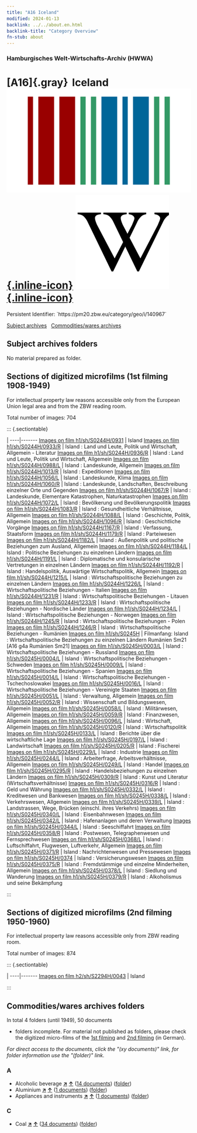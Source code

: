 ```yaml
---
title: "A16 Iceland"
modified: 2024-01-13
backlink: ../../about.en.html
backlink-title: "Category Overview"
fn-stub: about
---
```


### Hamburgisches Welt-Wirtschafts-Archiv (HWWA)

# [A16]{.gray}&#8201; Iceland &#160; [![Wikidata](/images/Wikidata-logo.svg "Wikidata"){.inline-icon}](http://www.wikidata.org/entity/Q189) [![Wikipedia](/images/Wikipedia-W.svg "Wikipedia"){.inline-icon}](https://en.wikipedia.org/wiki/Iceland)

<div class="hint">Persistent Identifier: `https://pm20.zbw.eu/category/geo/i/140967`</div>





[Subject archives](#subject-archives-folders) &#160; [Commodities/wares archives](#commoditieswares-archives-folders)




## Subject archives folders








No material prepared as folder.



<a id="filmsections" />

## Sections of digitized microfilms (1st filming 1908-1949)

<p>For intellectual property law reasons accessible only from the European Union legal area and from the ZBW reading room.</p>



<p>Total number of images: 704</p>




::: {.sectiontable}

 | 
----|-------
<a class="btn" href="https://pm20.zbw.eu/film/h1/sh/S0244H/0931" rel="nofollow">Images on film h1/sh/S0244H/0931</a> | Island
<a class="btn" href="https://pm20.zbw.eu/film/h1/sh/S0244H/0933/R" rel="nofollow">Images on film h1/sh/S0244H/0933/R</a> | Island : Land und Leute, Politik und Wirtschaft, Allgemein - Literatur
<a class="btn" href="https://pm20.zbw.eu/film/h1/sh/S0244H/0936/R" rel="nofollow">Images on film h1/sh/S0244H/0936/R</a> | Island : Land und Leute, Politik und Wirtschaft, Allgemein
<a class="btn" href="https://pm20.zbw.eu/film/h1/sh/S0244H/0988/L" rel="nofollow">Images on film h1/sh/S0244H/0988/L</a> | Island : Landeskunde, Allgemein
<a class="btn" href="https://pm20.zbw.eu/film/h1/sh/S0244H/1013/R" rel="nofollow">Images on film h1/sh/S0244H/1013/R</a> | Island : Expeditionen
<a class="btn" href="https://pm20.zbw.eu/film/h1/sh/S0244H/1056/L" rel="nofollow">Images on film h1/sh/S0244H/1056/L</a> | Island : Landeskunde, Klima
<a class="btn" href="https://pm20.zbw.eu/film/h1/sh/S0244H/1060/R" rel="nofollow">Images on film h1/sh/S0244H/1060/R</a> | Island : Landeskunde, Landschaften, Beschreibung einzelner Orte und Gegenden
<a class="btn" href="https://pm20.zbw.eu/film/h1/sh/S0244H/1067/R" rel="nofollow">Images on film h1/sh/S0244H/1067/R</a> | Island : Landeskunde, Elementare Katastrophen, Naturkatastrophen
<a class="btn" href="https://pm20.zbw.eu/film/h1/sh/S0244H/1072/L" rel="nofollow">Images on film h1/sh/S0244H/1072/L</a> | Island : Bevölkerung und Bevölkerungspolitik
<a class="btn" href="https://pm20.zbw.eu/film/h1/sh/S0244H/1083/R" rel="nofollow">Images on film h1/sh/S0244H/1083/R</a> | Island : Gesundheitliche Verhältnisse, Allgemein
<a class="btn" href="https://pm20.zbw.eu/film/h1/sh/S0244H/1088/L" rel="nofollow">Images on film h1/sh/S0244H/1088/L</a> | Island : Geschichte, Politik, Allgemein
<a class="btn" href="https://pm20.zbw.eu/film/h1/sh/S0244H/1096/R" rel="nofollow">Images on film h1/sh/S0244H/1096/R</a> | Island : Geschichtliche Vorgänge
<a class="btn" href="https://pm20.zbw.eu/film/h1/sh/S0244H/1167/R" rel="nofollow">Images on film h1/sh/S0244H/1167/R</a> | Island : Verfassung, Staatsform
<a class="btn" href="https://pm20.zbw.eu/film/h1/sh/S0244H/1179/R" rel="nofollow">Images on film h1/sh/S0244H/1179/R</a> | Island : Parteiwesen
<a class="btn" href="https://pm20.zbw.eu/film/h1/sh/S0244H/1182/L" rel="nofollow">Images on film h1/sh/S0244H/1182/L</a> | Island : Außenpolitik und politische Beziehungen zum Ausland, Allgemein
<a class="btn" href="https://pm20.zbw.eu/film/h1/sh/S0244H/1184/L" rel="nofollow">Images on film h1/sh/S0244H/1184/L</a> | Island : Politische Beziehungen zu einzelnen Ländern
<a class="btn" href="https://pm20.zbw.eu/film/h1/sh/S0244H/1191/L" rel="nofollow">Images on film h1/sh/S0244H/1191/L</a> | Island :  Diplomatische und konsularische Vertretungen in einzelnen Ländern
<a class="btn" href="https://pm20.zbw.eu/film/h1/sh/S0244H/1192/R" rel="nofollow">Images on film h1/sh/S0244H/1192/R</a> | Island : Handelspolitik, Auswärtige Wirtschaftspolitik, Allgemein
<a class="btn" href="https://pm20.zbw.eu/film/h1/sh/S0244H/1215/L" rel="nofollow">Images on film h1/sh/S0244H/1215/L</a> | Island : Wirtschaftspolitische Beziehungen zu einzelnen Ländern
<a class="btn" href="https://pm20.zbw.eu/film/h1/sh/S0244H/1226/L" rel="nofollow">Images on film h1/sh/S0244H/1226/L</a> | Island : Wirtschaftspolitische Beziehungen - Italien
<a class="btn" href="https://pm20.zbw.eu/film/h1/sh/S0244H/1231/R" rel="nofollow">Images on film h1/sh/S0244H/1231/R</a> | Island : Wirtschaftspolitische Beziehungen - Litauen
<a class="btn" href="https://pm20.zbw.eu/film/h1/sh/S0244H/1233/R" rel="nofollow">Images on film h1/sh/S0244H/1233/R</a> | Island : Wirtschaftspolitische Beziehungen - Nordische Länder
<a class="btn" href="https://pm20.zbw.eu/film/h1/sh/S0244H/1234/L" rel="nofollow">Images on film h1/sh/S0244H/1234/L</a> | Island : Wirtschaftspolitische Beziehungen - Norwegen
<a class="btn" href="https://pm20.zbw.eu/film/h1/sh/S0244H/1245/R" rel="nofollow">Images on film h1/sh/S0244H/1245/R</a> | Island : Wirtschaftspolitische Beziehungen - Polen
<a class="btn" href="https://pm20.zbw.eu/film/h1/sh/S0244H/1246/R" rel="nofollow">Images on film h1/sh/S0244H/1246/R</a> | Island : Wirtschaftspolitische Beziehungen - Rumänien
<a class="btn" href="https://pm20.zbw.eu/film/h1/sh/S0245H" rel="nofollow">Images on film h1/sh/S0245H</a> | Filmanfang: Island : Wirtschaftspolitische Beziehungen zu einzelnen Ländern Rumänien Sm21 [A16 g4a Rumänien Sm21]
<a class="btn" href="https://pm20.zbw.eu/film/h1/sh/S0245H/0003/L" rel="nofollow">Images on film h1/sh/S0245H/0003/L</a> | Island : Wirtschaftspolitische Beziehungen - Russland
<a class="btn" href="https://pm20.zbw.eu/film/h1/sh/S0245H/0004/L" rel="nofollow">Images on film h1/sh/S0245H/0004/L</a> | Island : Wirtschaftspolitische Beziehungen - Schweden
<a class="btn" href="https://pm20.zbw.eu/film/h1/sh/S0245H/0009/L" rel="nofollow">Images on film h1/sh/S0245H/0009/L</a> | Island : Wirtschaftspolitische Beziehungen - Spanien
<a class="btn" href="https://pm20.zbw.eu/film/h1/sh/S0245H/0014/L" rel="nofollow">Images on film h1/sh/S0245H/0014/L</a> | Island : Wirtschaftspolitische Beziehungen - Tschechoslowakei
<a class="btn" href="https://pm20.zbw.eu/film/h1/sh/S0245H/0016/L" rel="nofollow">Images on film h1/sh/S0245H/0016/L</a> | Island : Wirtschaftspolitische Beziehungen - Vereinigte Staaten
<a class="btn" href="https://pm20.zbw.eu/film/h1/sh/S0245H/0051/L" rel="nofollow">Images on film h1/sh/S0245H/0051/L</a> | Island : Verwaltung, Allgemein
<a class="btn" href="https://pm20.zbw.eu/film/h1/sh/S0245H/0052/R" rel="nofollow">Images on film h1/sh/S0245H/0052/R</a> | Island : Wissenschaft und Bildungswesen, Allgemein
<a class="btn" href="https://pm20.zbw.eu/film/h1/sh/S0245H/0058/L" rel="nofollow">Images on film h1/sh/S0245H/0058/L</a> | Island : Militärwesen, Allgemein
<a class="btn" href="https://pm20.zbw.eu/film/h1/sh/S0245H/0059/R" rel="nofollow">Images on film h1/sh/S0245H/0059/R</a> | Island : Finanzwesen, Allgemein
<a class="btn" href="https://pm20.zbw.eu/film/h1/sh/S0245H/0096/L" rel="nofollow">Images on film h1/sh/S0245H/0096/L</a> | Island : Wirtschaft, Allgemein
<a class="btn" href="https://pm20.zbw.eu/film/h1/sh/S0245H/0120/R" rel="nofollow">Images on film h1/sh/S0245H/0120/R</a> | Island : Wirtschaftspolitik
<a class="btn" href="https://pm20.zbw.eu/film/h1/sh/S0245H/0133/L" rel="nofollow">Images on film h1/sh/S0245H/0133/L</a> | Island : Berichte über die wirtschaftliche Lage
<a class="btn" href="https://pm20.zbw.eu/film/h1/sh/S0245H/0197/L" rel="nofollow">Images on film h1/sh/S0245H/0197/L</a> | Island : Landwirtschaft
<a class="btn" href="https://pm20.zbw.eu/film/h1/sh/S0245H/0205/R" rel="nofollow">Images on film h1/sh/S0245H/0205/R</a> | Island : Fischerei
<a class="btn" href="https://pm20.zbw.eu/film/h1/sh/S0245H/0229/L" rel="nofollow">Images on film h1/sh/S0245H/0229/L</a> | Island : Industrie
<a class="btn" href="https://pm20.zbw.eu/film/h1/sh/S0245H/0244/L" rel="nofollow">Images on film h1/sh/S0245H/0244/L</a> | Island : Arbeiterfrage, Arbeitsverhältnisse, Allgemein
<a class="btn" href="https://pm20.zbw.eu/film/h1/sh/S0245H/0249/L" rel="nofollow">Images on film h1/sh/S0245H/0249/L</a> | Island : Handel
<a class="btn" href="https://pm20.zbw.eu/film/h1/sh/S0245H/0295/R" rel="nofollow">Images on film h1/sh/S0245H/0295/R</a> | Island : Handelsbeziehungen zu einzelnen Ländern
<a class="btn" href="https://pm20.zbw.eu/film/h1/sh/S0245H/0309/R" rel="nofollow">Images on film h1/sh/S0245H/0309/R</a> | Island : Kunst und Literatur (Wirtschaftsverhältnisse)
<a class="btn" href="https://pm20.zbw.eu/film/h1/sh/S0245H/0316/R" rel="nofollow">Images on film h1/sh/S0245H/0316/R</a> | Island : Geld und Währung
<a class="btn" href="https://pm20.zbw.eu/film/h1/sh/S0245H/0332/L" rel="nofollow">Images on film h1/sh/S0245H/0332/L</a> | Island : Kreditwesen und Bankwesen
<a class="btn" href="https://pm20.zbw.eu/film/h1/sh/S0245H/0338/L" rel="nofollow">Images on film h1/sh/S0245H/0338/L</a> | Island : Verkehrswesen, Allgemein
<a class="btn" href="https://pm20.zbw.eu/film/h1/sh/S0245H/0339/L" rel="nofollow">Images on film h1/sh/S0245H/0339/L</a> | Island : Landstrassen, Wege, Brücken (einschl. ihres Verkehrs)
<a class="btn" href="https://pm20.zbw.eu/film/h1/sh/S0245H/0340/L" rel="nofollow">Images on film h1/sh/S0245H/0340/L</a> | Island : Eisenbahnwesen
<a class="btn" href="https://pm20.zbw.eu/film/h1/sh/S0245H/0342/L" rel="nofollow">Images on film h1/sh/S0245H/0342/L</a> | Island : Hafenanlagen und deren Verwaltung
<a class="btn" href="https://pm20.zbw.eu/film/h1/sh/S0245H/0344/L" rel="nofollow">Images on film h1/sh/S0245H/0344/L</a> | Island : Seeschiffahrt
<a class="btn" href="https://pm20.zbw.eu/film/h1/sh/S0245H/0358/R" rel="nofollow">Images on film h1/sh/S0245H/0358/R</a> | Island : Postwesen, Telegraphenwesen und Fernsprechwesen
<a class="btn" href="https://pm20.zbw.eu/film/h1/sh/S0245H/0368/L" rel="nofollow">Images on film h1/sh/S0245H/0368/L</a> | Island : Luftschiffahrt, Flugwesen, Luftverkehr, Allgemein
<a class="btn" href="https://pm20.zbw.eu/film/h1/sh/S0245H/0371/R" rel="nofollow">Images on film h1/sh/S0245H/0371/R</a> | Island : Nachrichtenwesen und Pressewesen
<a class="btn" href="https://pm20.zbw.eu/film/h1/sh/S0245H/0374" rel="nofollow">Images on film h1/sh/S0245H/0374</a> | Island : Versicherungswesen
<a class="btn" href="https://pm20.zbw.eu/film/h1/sh/S0245H/0375/R" rel="nofollow">Images on film h1/sh/S0245H/0375/R</a> | Island : Fremdstämmige und einzelne Minderheiten, Allgemein
<a class="btn" href="https://pm20.zbw.eu/film/h1/sh/S0245H/0378/L" rel="nofollow">Images on film h1/sh/S0245H/0378/L</a> | Island : Siedlung und Wanderung
<a class="btn" href="https://pm20.zbw.eu/film/h1/sh/S0245H/0379/R" rel="nofollow">Images on film h1/sh/S0245H/0379/R</a> | Island : Alkoholismus und seine Bekämpfung


:::




## Sections of digitized microfilms (2nd filming 1950-1960)

<p>For intellectual property law reasons accessible only from ZBW reading room.</p>



<p>Total number of images: 874</p>




::: {.sectiontable}

 | 
----|-------
<a class="btn" href="https://pm20.zbw.eu/film/h2/sh/S2294H/0043" rel="nofollow">Images on film h2/sh/S2294H/0043</a> | Island


:::














## Commodities/wares archives folders











In total 4 folders (until 1949), 50 documents
- folders incomplete.  For material not published as folders, please check the
digitized micro-films of the [1st filming](/film/h1_wa.de.html) and [2nd
filming](/film/h2_wa.de.html) (in German).

_For direct access to the documents, click the "(xy documents)" link, for folder information use the "(folder)" link._



### A

- Alcoholic beverage [**&nearr;**](../../../ware/i/141966/about.en.html "Alcoholic beverage (xXX all over the world)") [**&uarr;**](../../../ware/about.en.html#PID20.02-Sp "Ware category system") (<a href="https://pm20.zbw.eu/iiifview/folder/wa/141966,140967" title="about: Alcoholic beverage : Iceland" target="_blank">14 documents</a>) ([folder](../../../../folder/wa/1419xx/141966/1409xx/140967/about.en.html))
- Aluminium [**&nearr;**](../../../ware/i/141969/about.en.html "Aluminium (xXX all over the world)") [**&uarr;**](../../../ware/about.en.html#PID07.01-Lm01 "Ware category system") (<a href="https://pm20.zbw.eu/iiifview/folder/wa/141969,140967" title="about: Aluminium : Iceland" target="_blank">1 documents</a>) ([folder](../../../../folder/wa/1419xx/141969/1409xx/140967/about.en.html))
- Appliances and instruments [**&nearr;**](../../../ware/i/141985/about.en.html "Appliances and instruments (xXX all over the world)") [**&uarr;**](../../../ware/about.en.html#PID08-Ap "Ware category system") (<a href="https://pm20.zbw.eu/iiifview/folder/wa/141985,140967" title="about: Appliances and instruments : Iceland" target="_blank">1 documents</a>) ([folder](../../../../folder/wa/1419xx/141985/1409xx/140967/about.en.html))

### C

- Coal [**&nearr;**](../../../ware/i/143120/about.en.html "Coal (xXX all over the world)") [**&uarr;**](../../../ware/about.en.html#PRB02.01 "Ware category system") (<a href="https://pm20.zbw.eu/iiifview/folder/wa/143120,140967" title="about: Coal : Iceland" target="_blank">34 documents</a>) ([folder](../../../../folder/wa/1431xx/143120/1409xx/140967/about.en.html))





